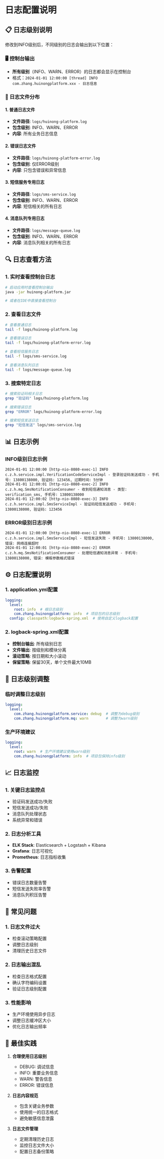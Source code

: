 # 日志配置说明

## 📋 日志级别说明

修改到INFO级别后，不同级别的日志会输出到以下位置：

### 🖥️ 控制台输出
- **所有级别**（INFO、WARN、ERROR）的日志都会显示在控制台
- 格式：`2024-01-01 12:00:00 [thread] INFO com.zhang.huinongplatform.xxx - 日志信息`

### 📁 日志文件分布

#### 1. **普通日志文件**
- **文件路径**: `logs/huinong-platform.log`
- **包含级别**: INFO、WARN、ERROR
- **内容**: 所有业务日志信息

#### 2. **错误日志文件**
- **文件路径**: `logs/huinong-platform-error.log`
- **包含级别**: 仅ERROR级别
- **内容**: 只包含错误和异常信息

#### 3. **短信服务专用日志**
- **文件路径**: `logs/sms-service.log`
- **包含级别**: INFO、WARN、ERROR
- **内容**: 短信相关的所有日志

#### 4. **消息队列专用日志**
- **文件路径**: `logs/message-queue.log`
- **包含级别**: INFO、WARN、ERROR
- **内容**: 消息队列相关的所有日志

## 🔍 日志查看方法

### 1. **实时查看控制台日志**
```bash
# 启动应用时查看控制台输出
java -jar huinong-platform.jar

# 或者在IDE中直接查看控制台
```

### 2. **查看日志文件**
```bash
# 查看普通日志
tail -f logs/huinong-platform.log

# 查看错误日志
tail -f logs/huinong-platform-error.log

# 查看短信服务日志
tail -f logs/sms-service.log

# 查看消息队列日志
tail -f logs/message-queue.log
```

### 3. **搜索特定日志**
```bash
# 搜索验证码相关日志
grep "验证码" logs/huinong-platform.log

# 搜索错误日志
grep "ERROR" logs/huinong-platform-error.log

# 搜索短信发送日志
grep "短信发送" logs/sms-service.log
```

## 📊 日志示例

### INFO级别日志示例
```
2024-01-01 12:00:00 [http-nio-8080-exec-1] INFO  c.z.h.service.impl.VerificationCodeServiceImpl - 登录验证码发送成功 - 手机号: 13800138000, 验证码: 123456, 过期时间: 5分钟
2024-01-01 12:00:01 [http-nio-8080-exec-2] INFO  c.z.h.mq.SmsNotificationConsumer - 收到短信通知消息 - 类型: verification_sms, 手机号: 13800138000
2024-01-01 12:00:02 [http-nio-8080-exec-3] INFO  c.z.h.service.impl.SmsServiceImpl - 验证码短信发送成功 - 手机号: 13800138000, 验证码: 123456
```

### ERROR级别日志示例
```
2024-01-01 12:00:00 [http-nio-8080-exec-1] ERROR c.z.h.service.impl.SmsServiceImpl - 短信发送失败 - 手机号: 13800138000, 错误: 网络连接超时
2024-01-01 12:00:01 [http-nio-8080-exec-2] ERROR c.z.h.mq.SmsNotificationConsumer - 处理短信通知消息异常 - 手机号: 13800138000, 错误: 模板参数格式错误
```

## ⚙️ 日志配置说明

### 1. **application.yml配置**
```yaml
logging:
  level:
    root: info  # 根日志级别
    com.zhang.huinongplatform: info  # 项目包的日志级别
  config: classpath:logback-spring.xml  # 使用自定义logback配置
```

### 2. **logback-spring.xml配置**
- **控制台输出**: 所有级别日志
- **文件输出**: 按级别和模块分离
- **滚动策略**: 按日期和大小滚动
- **保留策略**: 保留30天，单个文件最大10MB

## 🔧 日志级别调整

### 临时调整日志级别
```yaml
logging:
  level:
    com.zhang.huinongplatform.service: debug  # 调整为debug级别
    com.zhang.huinongplatform.mq: warn        # 调整为warn级别
```

### 生产环境建议
```yaml
logging:
  level:
    root: warn  # 生产环境建议使用warn级别
    com.zhang.huinongplatform: info  # 项目包保持info级别
```

## 📈 日志监控

### 1. **关键日志监控点**
- 验证码发送成功/失败
- 短信发送成功/失败
- 消息队列处理状态
- 系统异常和错误

### 2. **日志分析工具**
- **ELK Stack**: Elasticsearch + Logstash + Kibana
- **Grafana**: 日志可视化
- **Prometheus**: 日志指标收集

### 3. **告警配置**
- 错误日志数量告警
- 短信发送失败率告警
- 消息队列积压告警

## 🚨 常见问题

### 1. **日志文件过大**
- 检查滚动策略配置
- 调整日志级别
- 清理历史日志文件

### 2. **日志输出混乱**
- 检查日志格式配置
- 确认字符编码设置
- 验证日志级别配置

### 3. **性能影响**
- 生产环境使用异步日志
- 调整日志缓冲区大小
- 优化日志输出频率

## 📝 最佳实践

1. **合理使用日志级别**
   - DEBUG: 调试信息
   - INFO: 重要业务信息
   - WARN: 警告信息
   - ERROR: 错误信息

2. **日志内容规范**
   - 包含关键业务参数
   - 使用统一的日志格式
   - 避免敏感信息泄露

3. **日志文件管理**
   - 定期清理历史日志
   - 监控日志文件大小
   - 配置日志备份策略 